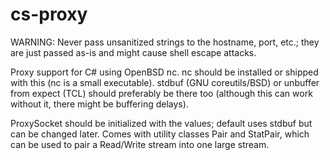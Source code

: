 # cs-proxy
WARNING: Never pass unsanitized strings to the hostname, port, etc.; they are just passed as-is and might cause shell escape attacks.

Proxy support for C# using OpenBSD nc. nc should be installed or shipped with this (nc is a small executable). stdbuf (GNU coreutils/BSD) or unbuffer from expect (TCL) should preferably be there too (although this can work without it, there might be buffering delays).

ProxySocket should be initialized with the values; default uses stdbuf but can be changed later. Comes with utility classes Pair and StatPair, which can be used to pair a Read/Write stream into one large stream.
